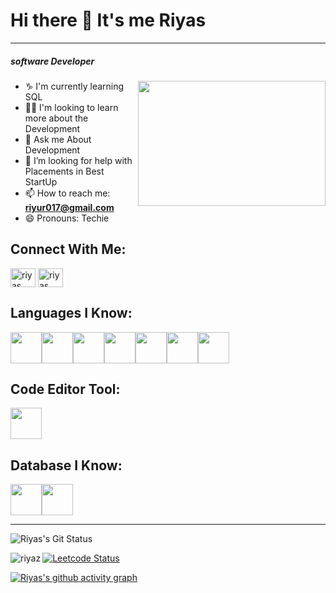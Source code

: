 # Hi there 👋 It's me Riyas
---
##### software Developer
<img align="right" width="300" height="200" src="https://i.pinimg.com/originals/47/f0/34/47f0342cec72b800463bf003eac1257e.gif">

- ♑  I'm currently learning SQL
- 👨‍💻  I'm looking to learn more about the Development
- 🎫 Ask me About Development
- 🤔 I’m looking for help with Placements in Best StartUp
- 📫  How to reach me: **riyur017@gmail.com**
- 😄 Pronouns: Techie

## Connect With Me:
<p align="left">
<a href="https://www.linkedin.com/in/riyas-m-23a9542b0/" target="blank"><img align="center" src="https://raw.githubusercontent.com/rahuldkjain/github-profile-readme-generator/master/src/images/icons/Social/linked-in-alt.svg" alt="riyas" height="30" width="40" /></a>
<a href="https://leetcode.com/u/Riyas004/" target="blank"><img align="center" src="https://raw.githubusercontent.com/rahuldkjain/github-profile-readme-generator/master/src/images/icons/Social/leet-code.svg" alt="riyas" height="30" width="40" /></a>
</p>

## Languages I Know:
<div style="display:flex;">
<img height="50" width="50" src="https://img.icons8.com/?size=100&id=108784&format=png&color=000000" /> 
<img height="50" width="50" src="https://img.icons8.com/?size=100&id=hsPbhkOH4FMe&format=png&color=000000" />
<img height="50" width="50" src="https://img.icons8.com/?size=100&id=WNoJgbzDr3i2&format=png&color=000000" />
<img height="50" width="50" src="https://img.icons8.com/?size=100&id=40670&format=png&color=000000" />
<img height="50" width="50" src="https://img.icons8.com/?size=100&id=13679&format=png&color=000000" />
<img height="50" width="50" src="https://img.icons8.com/?size=100&id=Nlsua06Gvxel&format=png&color=000000" />
<img height="50" width="50" src="https://img.icons8.com/?size=100&id=uJM6fQYqDaZK&format=png&color=000000" />
</div>

## Code Editor Tool:
<img height="50" width="50" src="https://img.icons8.com/?size=100&id=9OGIyU8hrxW5&format=png&color=000000" />

## Database I Know:
<div style="display:flex;">
<img height="50" width="50" src="https://img.icons8.com/?size=100&id=bosfpvRzNOG8&format=png&color=000000" />
<img height="50" width="50" src="https://img.icons8.com/?size=100&id=UFF3hmipmJ2V&format=png&color=000000" />
</div>

---

![Riyas's Git Status](https://github-readme-stats.vercel.app/api?username=riyazriya010&show_icons=true&theme=radical&&hide=issues)

<p><img align="left" src="https://github-readme-stats.vercel.app/api/top-langs?username=riyazriya010&show_icons=true&locale=en&layout=compact" alt="riyaz" /></p>

[![Leetcode Status](https://leetcard.jacoblin.cool/Riyas004?ext=contest&theme=dark)](https://leetcode.com/u/Riyas004/)

[![Riyas's github activity graph](https://github-readme-activity-graph.vercel.app/graph?username=riyazriya010&bg_color=000000&color=ffffff&line=51f565&point=ffffff&area=true&hide_border=true)](https://github.com/ashutosh00710/github-readme-activity-graph)
